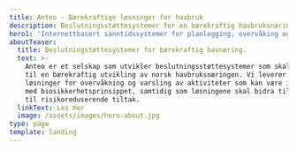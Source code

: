 ```yaml
---
title: Anteo - Bærekraftige løsninger for havbruk
description: Beslutningsstøttesystemer for en bærekraftig havbruksnæring
hero1: 'Internettbasert sanntidssystemer for planlegging, overvåking og varsling'
aboutTeaser:
  title: Beslutningstøttesystemer for bærekraftig havnæring.
  text: >-
    Anteo er et selskap som utvikler beslutningsstøttesystemer som skal bidra
    til en bærekraftig utvikling av norsk havbruksnæringen. Vi leverer sann tids
    løsninger for overvåkning og varsling av aktiviteter som kan være i strid
    med biosikkerhetsprinsippet, samtidig som løsningene skal bidra til forslag
    til risikoreduserende tiltak.
  linkText: Les mer
  image: /assets/images/hero-about.jpg
type: page
template: landing
---
```


